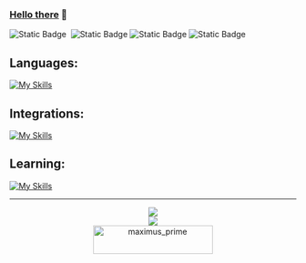 ### [Hello there](https://i.giphy.com/xTiIzJSKB4l7xTouE8.webp) 👋

![Static Badge](https://img.shields.io/badge/Spoken%20Languages-636363)&nbsp;&nbsp;![Static Badge](https://img.shields.io/badge/English-012169)&nbsp;![Static Badge](https://img.shields.io/badge/Français-ce1127)&nbsp;![Static Badge](https://img.shields.io/badge/Deutsch-ffce00) 

## Languages:
[![My Skills](https://skillicons.dev/icons?i=html,css,js,py,lua,sql&theme=dark)](https://skillicons.dev)
## Integrations:
[![My Skills](https://skillicons.dev/icons?i=discord,bots&theme=dark)](https://skillicons.dev)
## Learning:
[![My Skills](https://skillicons.dev/icons?i=react,ts,cpp,discordjs&theme=dark)](https://skillicons.dev)

<hr style="border-radius: 50px";>
<p align="center">
  <img
    src="https://github-readme-stats.vercel.app/api/top-langs/?username=Maximus7474&layout=compact&theme=github_dark&hide_border=true"
  /><br>
  <img
    src="https://github-readme-stats.vercel.app/api?username=Maximus7474&show_icons=true&theme=transparent"
  /><br>
  <a align="center" href="https://ko-fi.com/maximus_prime">
    <img align="center" src="https://cdn.ko-fi.com/cdn/kofi3.png?v=3" height="50" width="210" alt="maximus_prime" />
  </a>
</p>
